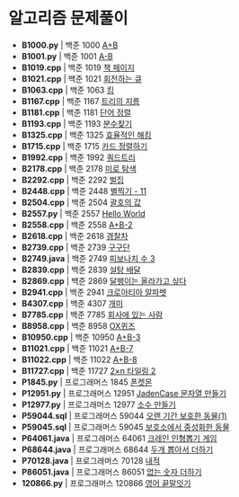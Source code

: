 # 알고리즘 문제풀이

* **B1000.py** | 백준 1000 [A+B](https://www.acmicpc.net/problem/1000)
* **B1001.py** | 백준 1001 [A-B](https://www.acmicpc.net/problem/1001)
* **B1019.cpp** | 백준 1019 [책 페이지](https://www.acmicpc.net/problem/1019)
* **B1021.cpp** | 백준 1021 [회전하는 큐](https://www.acmicpc.net/problem/1021)
* **B1063.cpp** | 백준 1063 [킹](https://www.acmicpc.net/problem/1063)
* **B1167.cpp** | 백준 1167 [트리의 지름](https://www.acmicpc.net/problem/1167)
* **B1181.cpp** | 백준 1181 [단어 정렬](https://www.acmicpc.net/problem/1181)
* **B1193.cpp** | 백준 1193 [분수찾기](https://www.acmicpc.net/problem/1193)
* **B1325.cpp** | 백준 1325 [효율적인 해킹](https://www.acmicpc.net/problem/1325)
* **B1715.cpp** | 백준 1715 [카드 정렬하기](https://www.acmicpc.net/problem/1715)
* **B1992.cpp** | 백준 1992 [쿼드트리](https://www.acmicpc.net/problem/1992)
* **B2178.cpp** | 백준 2178 [미로 탐색](https://www.acmicpc.net/problem/2178)
* **B2292.cpp** | 백준 2292 [벌집](https://www.acmicpc.net/problem/2292)
* **B2448.cpp** | 백준 2448 [별찍기 - 11](https://www.acmicpc.net/problem/2448)
* **B2504.cpp** | 백준 2504 [괄호의 값](https://www.acmicpc.net/problem/2504)
* **B2557.py** | 백준 2557 [Hello World](https://www.acmicpc.net/problem/2557)
* **B2558.cpp** | 백준 2558 [A+B-2](https://www.acmicpc.net/problem/2558)
* **B2618.cpp** | 백준 2618 [경찰차](https://www.acmicpc.net/problem/2618)
* **B2739.cpp** | 백준 2739 [구구단](https://www.acmicpc.net/problem/2739)
* **B2749.java** | 백준 2749 [피보나치 수 3](https://www.acmicpc.net/problem/2749)
* **B2839.cpp** | 백준 2839 [설탕 배달](https://www.acmicpc.net/problem/2839)
* **B2869.cpp** | 백준 2869 [달팽이는 올라가고 싶다](https://www.acmicpc.net/problem/2869)
* **B2941.cpp** | 백준 2941 [크로아티아 알파벳](https://www.acmicpc.net/problem/2941)
* **B4307.cpp** | 백준 4307 [개미](https://www.acmicpc.net/problem/4307)
* **B7785.cpp** | 백준 7785 [회사에 있는 사람](https://www.acmicpc.net/problem/7785)
* **B8958.cpp** | 백준 8958 [OX퀴즈](https://www.acmicpc.net/problem/8958)
* **B10950.cpp** | 백준 10950 [A+B-3](https://www.acmicpc.net/problem/10950)
* **B11021.cpp** | 백준 11021 [A+B-7](https://www.acmicpc.net/problem/11021)
* **B11022.cpp** | 백준 11022 [A+B-8](https://www.acmicpc.net/problem/11022)
* **B11727.cpp** | 백준 11727 [2×n 타일링 2](https://www.acmicpc.net/problem/11727)
* **P1845.py** | 프로그래머스 1845 [폰켓몬](https://school.programmers.co.kr/learn/courses/30/lessons/1845)
* **P12951.py** | 프로그래머스 12951 [JadenCase 문자열 만들기](https://school.programmers.co.kr/learn/courses/30/lessons/12951)
* **P12977.py** | 프로그래머스 12977 [소수 만들기](https://school.programmers.co.kr/learn/courses/30/lessons/12977)
* **P59044.sql** | 프로그래머스 59044 [오랜 기간 보호한 동물(1)](https://programmers.co.kr/learn/courses/30/lessons/59044)
* **P59045.sql** | 프로그래머스 59045 [보호소에서 중성화한 동물](https://programmers.co.kr/learn/courses/30/lessons/59045)
* **P64061.java** | 프로그래머스 64061 [크레인 인형뽑기 게임](https://programmers.co.kr/learn/courses/30/lessons/64061)
* **P68644.java** | 프로그래머스 68644 [두개 뽑아서 더하기](https://school.programmers.co.kr/learn/courses/30/lessons/68644)
* **P70128.java** | 프로그래머스 70128 [내적](https://school.programmers.co.kr/learn/courses/30/lessons/70128)
* **P86051.java** | 프로그래머스 86051 [없는 숫자 더하기](https://school.programmers.co.kr/learn/courses/30/lessons/86051)
* **120866.py** | 프로그래머스 120866 [영어 끝말잇기](https://school.programmers.co.kr/learn/courses/30/lessons/120866)
